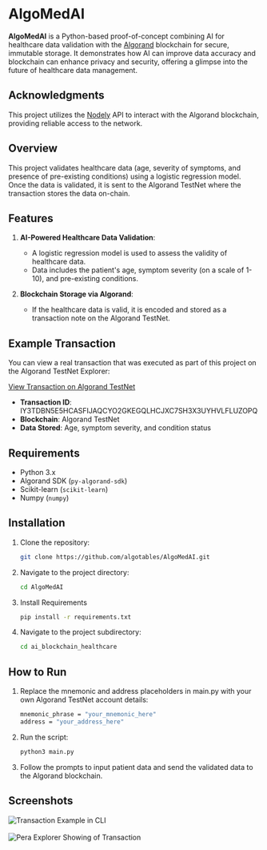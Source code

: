 # AlgoMedAI

**AlgoMedAI** is a Python-based proof-of-concept combining AI for healthcare data validation with the [Algorand](https://www.algorand.com/) blockchain for secure, immutable storage. It demonstrates how AI can improve data accuracy and blockchain can enhance privacy and security, offering a glimpse into the future of healthcare data management.

## Acknowledgments

This project utilizes the [Nodely](https://nodely.io/) API to interact with the Algorand blockchain, providing reliable access to the network.

## Overview

This project validates healthcare data (age, severity of symptoms, and presence of pre-existing conditions) using a logistic regression model. Once the data is validated, it is sent to the Algorand TestNet where the transaction stores the data on-chain.

## Features

1. **AI-Powered Healthcare Data Validation**: 
   - A logistic regression model is used to assess the validity of healthcare data.
   - Data includes the patient's age, symptom severity (on a scale of 1-10), and pre-existing conditions.

2. **Blockchain Storage via Algorand**:
   - If the healthcare data is valid, it is encoded and stored as a transaction note on the Algorand TestNet.

## Example Transaction

You can view a real transaction that was executed as part of this project on the Algorand TestNet Explorer:

[View Transaction on Algorand TestNet](https://testnet.explorer.perawallet.app/tx/IY3TDBN5E5HCASFIJAQCYO2GKEGQLHCJXC7SH3X3UYHVLFLUZOPQ)

- **Transaction ID**: IY3TDBN5E5HCASFIJAQCYO2GKEGQLHCJXC7SH3X3UYHVLFLUZOPQ
- **Blockchain**: Algorand TestNet
- **Data Stored**: Age, symptom severity, and condition status

## Requirements

- Python 3.x
- Algorand SDK (`py-algorand-sdk`)
- Scikit-learn (`scikit-learn`)
- Numpy (`numpy`)

## Installation

1. Clone the repository:
   ```bash
   git clone https://github.com/algotables/AlgoMedAI.git
2. Navigate to the project directory:
   ```bash
   cd AlgoMedAI
3. Install Requirements
   ```bash
   pip install -r requirements.txt
4. Navigate to the project subdirectory:
   ```bash
   cd ai_blockchain_healthcare

## How to Run
1. Replace the mnemonic and address placeholders in main.py with your own Algorand TestNet account details:
   ```bash
   mnemonic_phrase = "your_mnemonic_here"
   address = "your_address_here"
2. Run the script:
   ```bash
   python3 main.py
3. Follow the prompts to input patient data and send the validated data to the Algorand blockchain.

## Screenshots
<img src="https://github.com/user-attachments/assets/3f0614fd-bdfe-452f-a0e1-1d5222e7bc43" alt="Transaction Example in CLI"/>
<br>
<br>
<img src="https://github.com/user-attachments/assets/1b752c20-6560-41a1-9925-5900de0779ac" alt="Pera Explorer Showing of Transaction"/>
